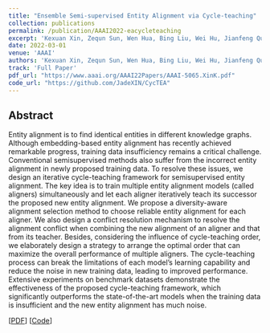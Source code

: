 ```yaml
---
title: "Ensemble Semi-supervised Entity Alignment via Cycle-teaching"
collection: publications
permalink: /publication/AAAI2022-eacycleteaching
excerpt: 'Kexuan Xin, Zequn Sun, Wen Hua, Bing Liu, Wei Hu, Jianfeng Qu, Xiaofang Zhou, AAAI, 2022'
date: 2022-03-01
venue: 'AAAI'
authors: 'Kexuan Xin, Zequn Sun, Wen Hua, Bing Liu, Wei Hu, Jianfeng Qu, Xiaofang Zhou'
track: 'Full Paper'
pdf_url: "https://www.aaai.org/AAAI22Papers/AAAI-5065.XinK.pdf"
code_url: "https://github.com/JadeXIN/CycTEA"
---
```


## Abstract

Entity alignment is to find identical entities in different knowledge graphs. Although embedding-based entity alignment
has recently achieved remarkable progress, training data insufficiency remains a critical challenge. Conventional semisupervised methods also suffer from the incorrect entity alignment in newly proposed training data. To resolve these issues,
we design an iterative cycle-teaching framework for semisupervised entity alignment. The key idea is to train multiple
entity alignment models (called aligners) simultaneously and
let each aligner iteratively teach its successor the proposed
new entity alignment. We propose a diversity-aware alignment selection method to choose reliable entity alignment
for each aligner. We also design a conflict resolution mechanism to resolve the alignment conflict when combining the
new alignment of an aligner and that from its teacher. Besides, considering the influence of cycle-teaching order, we
elaborately design a strategy to arrange the optimal order that
can maximize the overall performance of multiple aligners.
The cycle-teaching process can break the limitations of each
model’s learning capability and reduce the noise in new training data, leading to improved performance. Extensive experiments on benchmark datasets demonstrate the effectiveness of
the proposed cycle-teaching framework, which significantly
outperforms the state-of-the-art models when the training data
is insufficient and the new entity alignment has much noise.


[[PDF](https://www.aaai.org/AAAI22Papers/AAAI-5065.XinK.pdf)]
[[Code](https://github.com/JadeXIN/CycTEA)]
